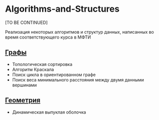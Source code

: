 # Algorithms-and-Structures
[TO BE CONTINUED]

Реализация некоторых алгоритмов и структур данных, написанных во время соответствующего курса в МФТИ

## [Графы](https://github.com/artefact108/Algorithms-and-Structures/tree/main/Graphs)
- Топологическая сортировка
- Алгоритм Краскала
- Поиск цикла в ориентированном графе
- Поиск веса минимального расстояния между двумя данными вершинами

## [Геометрия](https://github.com/artefact108/Algorithms-and-Structures/tree/main/Geometry)
- Динамическая выпуклая оболочка
